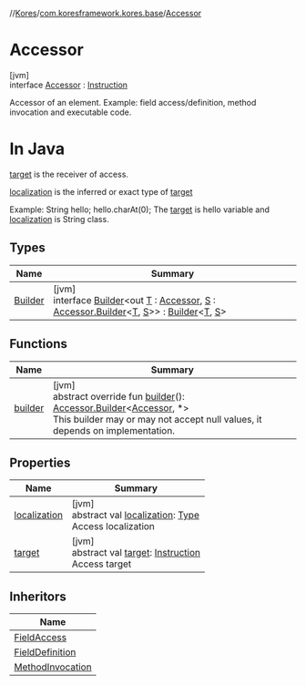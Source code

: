 //[Kores](../../../index.md)/[com.koresframework.kores.base](../index.md)/[Accessor](index.md)

# Accessor

[jvm]\
interface [Accessor](index.md) : [Instruction](../../com.koresframework.kores/-instruction/index.md)

Accessor of an element. Example: field access/definition, method invocation and executable code.

#  In Java

[target](target.md) is the receiver of access.

[localization](localization.md) is the inferred or exact type of [target](target.md)

Example: String hello; hello.charAt(0); The [target](target.md) is hello variable and [localization](localization.md) is String class.

## Types

| Name | Summary |
|---|---|
| [Builder](-builder/index.md) | [jvm]<br>interface [Builder](-builder/index.md)<out [T](-builder/index.md) : [Accessor](index.md), [S](-builder/index.md) : [Accessor.Builder](-builder/index.md)<[T](-builder/index.md), [S](-builder/index.md)>> : [Builder](../../com.koresframework.kores.builder/-builder/index.md)<[T](-builder/index.md), [S](-builder/index.md)> |

## Functions

| Name | Summary |
|---|---|
| [builder](builder.md) | [jvm]<br>abstract override fun [builder](builder.md)(): [Accessor.Builder](-builder/index.md)<[Accessor](index.md), *><br>This builder may or may not accept null values, it depends on implementation. |

## Properties

| Name | Summary |
|---|---|
| [localization](localization.md) | [jvm]<br>abstract val [localization](localization.md): [Type](https://docs.oracle.com/javase/8/docs/api/java/lang/reflect/Type.html)<br>Access localization |
| [target](target.md) | [jvm]<br>abstract val [target](target.md): [Instruction](../../com.koresframework.kores/-instruction/index.md)<br>Access target |

## Inheritors

| Name |
|---|
| [FieldAccess](../-field-access/index.md) |
| [FieldDefinition](../-field-definition/index.md) |
| [MethodInvocation](../-method-invocation/index.md) |
